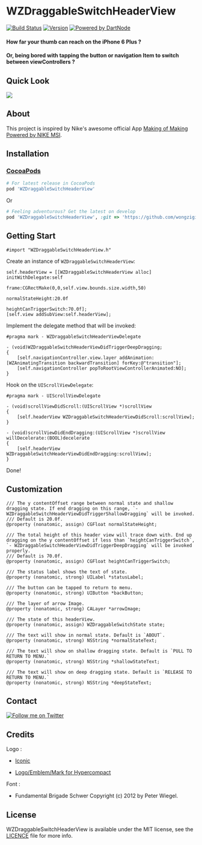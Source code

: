 # WZDraggableSwitchHeaderView

[![Build Status](http://img.shields.io/travis/wongzigii/WZDraggableSwitchHeaderView.svg?style=flat)](https://travis-ci.org/wongzigii/WZDraggableSwitchHeaderView) 
[![Version](https://img.shields.io/cocoapods/v/WZDraggableSwitchHeaderView.svg?style=flat)](http://cocoadocs.org/docsets/WZDraggableSwitchHeaderView)
[![Powered by DartNode](https://dartnode.com/branding/DN-Open-Source-sm.png)](https://dartnode.com "Powered by DartNode - Free VPS for Open Source")

#### How far your thumb can reach on the iPhone 6 Plus ?
#### Or, being bored with tapping the button or navigation Item to switch between viewControllers ?

## Quick Look

![](./GIF/WZAnimatingTransition.gif)

## About
This project is inspired by Nike's awesome official App [Making of Making Powered by NIKE MSI](https://itunes.apple.com/us/app/making-making-powered-by-nike/id662227880?mt=8).

## Installation
### [CocoaPods](http://cocoapods.org/)

````ruby
# For latest release in CocoaPods
pod 'WZDraggableSwitchHeaderView'
````

Or

````ruby
# Feeling adventurous? Get the latest on develop
pod 'WZDraggableSwitchHeaderView', :git => 'https://github.com/wongzigii/WZDraggableSwitchHeaderView.git', :branch => 'master'
````

## Getting Start

````objc
#import "WZDraggableSwitchHeaderView.h"
````

Create an instance of `WZDraggableSwitchHeaderView`:

````objc	
self.headerView = [[WZDraggableSwitchHeaderView alloc] initWithDelegate:self
                                                                  frame:CGRectMake(0,0,self.view.bounds.size.width,50)
                                                      normalStateHeight:20.0f
                                                 heightCanTriggerSwitch:70.0f];
[self.view addSubView:self.headerView];           
````

Implement the delegate method that will be invoked:

````objc
#pragma mark - WZDraggableSwitchHeaderViewDelegate

- (void)WZDraggableSwitchHeaderViewDidTriggerDeepDragging;
{
    [self.navigationController.view.layer addAnimation:[WZAnimatingTransition backwardTransition] forKey:@"transition"];
    [self.navigationController popToRootViewControllerAnimated:NO];
}
````

Hook on the `UIScrollViewDelegate`:

````objc
#pragma mark - UIScrollViewDelegate

- (void)scrollViewDidScroll:(UIScrollView *)scrollView
{
    [self.headerView WZDraggableSwitchHeaderViewDidScroll:scrollView];
}

- (void)scrollViewDidEndDragging:(UIScrollView *)scrollView willDecelerate:(BOOL)decelerate
{
    [self.headerView WZDraggableSwitchHeaderViewDidEndDragging:scrollView];
}
````

Done!       
        
## Customization

````objc
/// The y contentOffset range between normal state and shallow dragging state. If end dragging on this range, `- WZDraggableSwitchHeaderViewDidTriggerShallowDragging` will be invoked.
/// Default is 20.0f.
@property (nonatomic, assign) CGFloat normalStateHeight;

/// The total height of this header view will trace down with. End up dragging on the y contentOffset if less than `heightCanTriggerSwitch`, `- WZDraggableSwitchHeaderViewDidTriggerDeepDragging` will be invoked properly.
/// Default is 70.0f.
@property (nonatomic, assign) CGFloat heightCanTriggerSwitch;

/// The status label shows the text of state.
@property (nonatomic, strong) UILabel *statusLabel;

/// The button can be tapped to return to menu.
@property (nonatomic, strong) UIButton *backButton;

/// The layer of arrow Image.
@property (nonatomic, strong) CALayer *arrowImage;

/// The state of this headerView.
@property (nonatomic, assign) WZDraggableSwitchState state;

/// The text will show in normal state. Default is `ABOUT`.
@property (nonatomic, strong) NSString *normalStateText;

/// The text will show on shallow dragging state. Default is `PULL TO RETURN TO MENU.`
@property (nonatomic, strong) NSString *shallowStateText;

/// The text will show on deep dragging state. Default is `RELEASE TO RETURN TO MENU.`
@property (nonatomic, strong) NSString *deepStateText; 
````

## Contact
<a href="https://twitter.com/wongzigii">
  <img alt="Follow me on Twitter"
       src="./GIF/twitter64.png" />
</a>

## Credits

Logo : 

- [Iconic](https://github.com/somerandomdude/Iconic)

- [Logo/Emblem/Mark for Hypercompact](https://dribbble.com/shots/197202-Logo-Emblem-Mark-for-Hypercompact?list=searches&offset=4)

Font : 

- Fundamental Brigade Schwer Copyright (c) 2012  by Peter Wiegel.

## License
WZDraggableSwitchHeaderView is available under the MIT license, see the [LICENCE](./LICENSE) file for more info.
